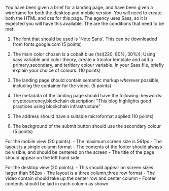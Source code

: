 You have been given a brief for a landing page, and have been given a wireframe for both the desktop and mobile version. You will need to create both the HTML and css for this page. The agency uses Sass, so it is expected you will have this available. The are the conditions that need to be met:

1. The font that should be used is 'Noto Sans'. This can be downloaded from fonts.google.com (5 points)
   
2. The main color chosen is a cobalt blue (hsl(220, 80%, 30%)); Using sass variable and color theory, create a tricolor template and add a primary,secondary, and teritiary colour variable. In your Sass file, briefly explain your choice of colours. (10 points)

3. The landing page should contain semantic markup *wherever* possible, including the container for the video. (5 points)
4. The metadata of the landing page should have the following:
 keywords: cryptocurrency,blockchain
 description: "This blog highlights good practices using blockchain infrastructure"
5. The address should have a suitable microformat applied (10 points)
6. The background of the submit button should use the secondary colour (5 points)


For the mobile view (20 points):
    - The maximum screen size is 561px
    - The layout is a single column format
    - The contents of the footer should always be visible, and should be centered on the screen
    - The title of the page should appear on the left hand side
  
For the desktop view (20 points):
    - This should appear on screen sizes larger than 562px
    - The layout is a three column,three row format
    - The video contain should take up the center row and center column
    - Footer contents should be laid in each column as shown

